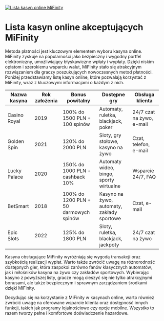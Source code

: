 [![Lista kasyn online MiFinity](https://123-caf.pages.dev/gitsignup.png)](https://vrmoo.ru/Bt82HjjY)

<h1>Lista kasyn online akceptujących MiFinity</h1> <p>Metoda płatności jest kluczowym elementem wyboru kasyna online. MiFinity zyskuje na popularności jako bezpieczny i wygodny portfel elektroniczny, umożliwiający błyskawiczne wpłaty i wypłaty. Dzięki niskim opłatom i szerokiemu wsparciu walut, MiFinity stało się atrakcyjnym rozwiązaniem dla graczy poszukujących nowoczesnych metod płatności. Poniżej przedstawiamy listę kasyn online, które pozwalają korzystać z MiFinity, wraz z kluczowymi informacjami o każdym z nich.</p>  <table>   <thead>     <tr>       <th>Nazwa kasyna</th>       <th>Rok założenia</th>       <th>Bonus powitalny</th>       <th>Dostępne gry</th>       <th>Obsługa klienta</th>     </tr>   </thead>   <tbody>     <tr>       <td>Casino Royal</td>       <td>2019</td>       <td>100% do 1500 PLN + 100 spinów</td>       <td>Automaty, ruletka, blackjack, poker</td>       <td>24/7 czat na żywo, e-mail</td>     </tr>     <tr>       <td>Golden Spin</td>       <td>2021</td>       <td>120% do 2000 PLN</td>       <td>Sloty, gry stołowe, kasyno na żywo</td>       <td>Czat, telefon, e-mail</td>     </tr>     <tr>       <td>Lucky Palace</td>       <td>2020</td>       <td>150% do 1000 PLN + cashback 10%</td>       <td>Automaty wideo, bingo, sporty wirtualne</td>       <td>Wsparcie 24/7, FAQ</td>     </tr>     <tr>       <td>BetSmart</td>       <td>2018</td>       <td>100% do 1200 PLN + 50 darmowych spinów</td>       <td>Kasyno na żywo, automaty, zakłady sportowe</td>       <td>Czat, e-mail</td>     </tr>     <tr>       <td>Epic Slots</td>       <td>2022</td>       <td>125% do 1800 PLN</td>       <td>Sloty, ruletka, blackjack, jackpoty</td>       <td>24/7 czat na żywo</td>     </tr>   </tbody> </table>  <p>Kasyna obsługujące MiFinity wyróżniają się wygodą transakcji oraz szybkością realizacji wypłat. Warto także zwrócić uwagę na różnorodność dostępnych gier, która zaspokoi zarówno fanów klasycznych automatów, jak i miłośników kasyna na żywo czy zakładów sportowych. Wybierając kasyno z powyższej listy, gracze mogą cieszyć się nie tylko atrakcyjnymi bonusami, ale także bezpiecznym i sprawnym zarządzaniem środkami dzięki MiFinity.</p>  <p>Decydując się na korzystanie z MiFinity w kasynach online, warto również zwrócić uwagę na oferowane wsparcie klienta oraz dostępność innych funkcji, takich jak programy lojalnościowe czy opcje mobilne. Wszystko to razem tworzy pełne i komfortowe doświadczenie hazardowe.</p>